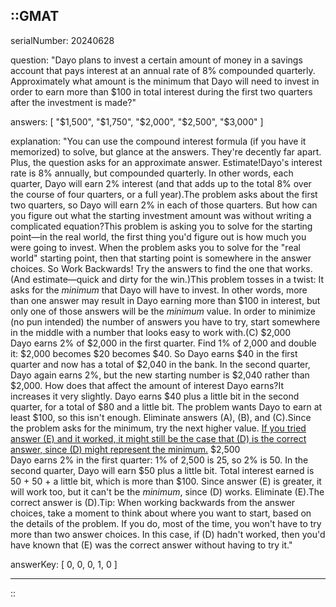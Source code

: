 ::GMAT
---


serialNumber: 20240628

question: "Dayo plans to invest a certain amount of money in a savings account that pays interest at an annual rate of 8% compounded quarterly. Approximately what amount is the minimum that Dayo will need to invest in order to earn more than $100 in total interest during the first two quarters after the investment is made?"

answers: [
  "$1,500",
  "$1,750",
  "$2,000",
  "$2,500",
  "$3,000"
]

explanation: "You can use the compound interest formula (if you have it memorized) to solve, but glance at the answers. They're decently far apart. Plus, the question asks for an approximate answer. Estimate!Dayo's interest rate is 8% annually, but compounded quarterly. In other words, each quarter, Dayo will earn 2% interest (and that adds up to the total 8% over the course of four quarters, or a full year).The problem asks about the first two quarters, so Dayo will earn 2% in each of those quarters. But how can you figure out what the starting investment amount was without writing a complicated equation?This problem is asking you to solve for the starting point—in the real world, the first thing you'd figure out is how much you were going to invest. When the problem asks you to solve for the \"real world\" starting point, then that starting point is somewhere in the answer choices. So Work Backwards! Try the answers to find the one that works. (And estimate—quick and dirty for the win.)This problem tosses in a twist: It asks for the <i>minimum</i> that Dayo will have to invest. In other words, more than one answer may result in Dayo earning more than $100 in interest, but only one of those answers will be the <i>minimum</i> value. In order to minimize (no pun intended) the number of answers you have to try, start somewhere in the middle with a number that looks easy to work with.(C) $2,000<br>Dayo earns 2% of $2,000 in the first quarter. Find 1% of 2,000 and double it: $2,000 becomes $20 becomes $40. So Dayo earns $40 in the first quarter and now has a total of $2,040 in the bank. In the second quarter, Dayo again earns 2%, but the new starting number is $2,040 rather than $2,000. How does that affect the amount of interest Dayo earns?It increases it very slightly. Dayo earns $40 plus a little bit in the second quarter, for a total of $80 and a little bit. The problem wants Dayo to earn at least $100, so this isn't enough. Eliminate answers (A), (B), and (C).Since the problem asks for the minimum, try the next higher value. [If you tried answer (E) and it worked, it might still be the case that (D) is the correct answer, since (D) might represent the minimum.](D) $2,500<br>Dayo earns 2% in the first quarter: 1% of 2,500 is 25, so 2% is 50. In the second quarter, Dayo will earn $50 plus a little bit. Total interest earned is 50 + 50 + a little bit, which is more than $100. Since answer (E) is greater, it will work too, but it can't be the <i>minimum</i>, since (D) works. Eliminate (E).The correct answer is (D).Tip: When working backwards from the answer choices, take a moment to think about where you want to start, based on the details of the problem. If you do, most of the time, you won't have to try more than two answer choices. In this case, if (D) hadn't worked, then you'd have known that (E) was the correct answer without having to try it."

answerKey: [
  0, 
  0, 
  0, 
  1, 
  0
]



---
::